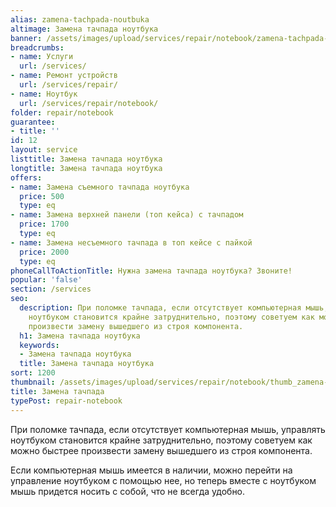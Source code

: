 ```yaml
---
alias: zamena-tachpada-noutbuka
altimage: Замена тачпада ноутбука
banner: /assets/images/upload/services/repair/notebook/zamena-tachpada-noutbuka.jpg
breadcrumbs:
- name: Услуги
  url: /services/
- name: Ремонт устройств
  url: /services/repair/
- name: Ноутбук
  url: /services/repair/notebook/
folder: repair/notebook
guarantee:
- title: ''
id: 12
layout: service
listtitle: Замена тачпада ноутбука
longtitle: Замена тачпада ноутбука
offers:
- name: Замена съемного тачпада ноутбука
  price: 500
  type: eq
- name: Замена верхней панели (топ кейса) с тачпадом
  price: 1700
  type: eq
- name: Замена несъемного тачпада в топ кейсе с пайкой
  price: 2000
  type: eq
phoneCallToActionTitle: Нужна замена тачпада ноутбука? Звоните!
popular: 'false'
section: /services
seo:
  description: При поломке тачпада, если отсутствует компьютерная мышь, управлять
    ноутбуком становится крайне затруднительно, поэтому советуем как можно быстрее
    произвести замену вышедшего из строя компонента.
  h1: Замена тачпада ноутбука
  keywords:
  - Замена тачпада ноутбука
  title: Замена тачпада ноутбука
sort: 1200
thumbnail: /assets/images/upload/services/repair/notebook/thumb_zamena-tachpada-noutbuka.jpg
title: Замена тачпада
typePost: repair-notebook
---
```

При поломке тачпада, если отсутствует компьютерная мышь, управлять ноутбуком становится крайне затруднительно, поэтому советуем как можно быстрее произвести замену вышедшего из строя компонента.

Если компьютерная мышь имеется в наличии, можно перейти на управление ноутбуком с помощью нее, но теперь вместе с ноутбуком мышь придется носить с собой, что не всегда удобно.